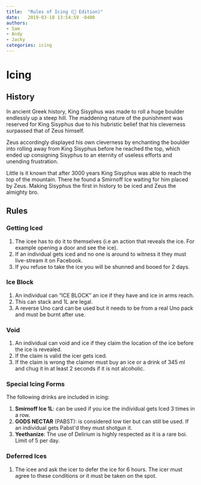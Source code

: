 ```yaml
---
title:  "Rules of Icing (🍞 Edition)"
date:   2019-03-18 13:54:59 -0400
authors:   
- Sam
- Andy
- Jacky
categories: icing
---
```


# Icing

## History
In ancient Greek history, King Sisyphus was made to roll a huge boulder endlessly up a steep hill. The maddening nature of the punishment was reserved for King Sisyphus due to his hubristic belief that his cleverness surpassed that of Zeus himself.

Zeus accordingly displayed his own cleverness by enchanting the boulder into rolling away from King Sisyphus before he reached the top, which ended up consigning Sisyphus to an eternity of useless efforts and unending frustration.

Little is it known that after 3000 years King Sisyphus was able to reach the top of the mountain. There he found a Smirnoff Ice waiting for him placed by Zeus. Making Sisyphus the first in history to be iced and Zeus the almighty bro.

## Rules

### Getting Iced
1. The icee has to do it to themselves (i.e an action that reveals the ice. For example opening a door and see the ice).
1. If an individual gets iced and no one is around to witness it they must live-stream it on Facebook.
1. If you refuse to take the ice you will be shunned and booed for 2 days.

### Ice Block
1. An individual can “ICE BLOCK” an ice if they have and ice in arms reach.
1. This can stack and 1L are legal.
1. A reverse Uno card can be used but it needs to be from a real Uno pack and must be burnt after use.

### Void
1. An individual can void and ice if they claim the location of the ice before the ice is revealed.
1. If the claim is valid the icer gets iced.
1. If
the claim is wrong the claimer must buy an ice or a drink of 345 ml and chug it in at least 2 seconds if it is not alcoholic.

### Special Icing Forms
The following drinks are included in icing:
1. **Smirnoff Ice 1L**: can be used if you ice the individual gets Iced 3 times in a row.
1. **GODS NECTAR** (PABST): is considered low tier but can still be used. If an individual gets Pabst'd they must shotgun it.
1. **Yeethanize**: The use of Delirium is highly respected as it is a rare boi. Limit of 5 per day.

### Deferred Ices
1. The icee and ask the icer to defer the ice for 6 hours. The icer must agree to these conditions or it must be taken on the spot.
